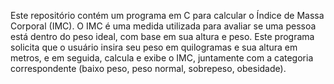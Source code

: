 Este repositório contém um programa em C para calcular o Índice de Massa Corporal (IMC). O IMC é uma medida utilizada para avaliar se uma pessoa está dentro do peso ideal, com base em sua altura e peso. 
Este programa solicita que o usuário insira seu peso em quilogramas e sua altura em metros, e em seguida, calcula e exibe o IMC, juntamente com a categoria correspondente (baixo peso, peso normal, sobrepeso, obesidade).
